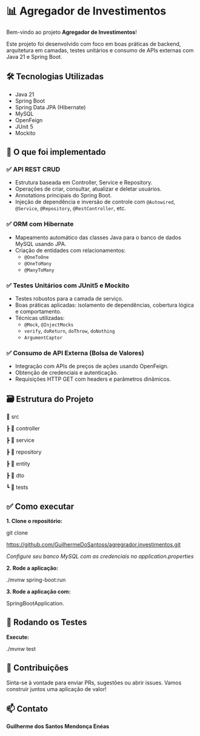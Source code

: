# 📊 Agregador de Investimentos

Bem-vindo ao projeto **Agregador de Investimentos**!

Este projeto foi desenvolvido com foco em boas práticas de backend, arquitetura em camadas, testes unitários e consumo de APIs externas com Java 21 e Spring Boot.

## 🛠️ Tecnologias Utilizadas

- Java 21
- Spring Boot
- Spring Data JPA (Hibernate)
- MySQL
- OpenFeign
- JUnit 5
- Mockito

## 📌 O que foi implementado

### ✅ API REST CRUD
- Estrutura baseada em Controller, Service e Repository.
- Operações de criar, consultar, atualizar e deletar usuários.
- Annotations principais do Spring Boot.
- Injeção de dependência e inversão de controle com `@Autowired`, `@Service`, `@Repository`, `@RestController`, etc.

### ✅ ORM com Hibernate
- Mapeamento automático das classes Java para o banco de dados MySQL usando JPA.
- Criação de entidades com relacionamentos:
  - `@OneToOne`
  - `@OneToMany`
  - `@ManyToMany`

### ✅ Testes Unitários com JUnit5 e Mockito
- Testes robustos para a camada de serviço.
- Boas práticas aplicadas: isolamento de dependências, cobertura lógica e comportamento.
- Técnicas utilizadas:
  - `@Mock`, `@InjectMocks`
  - `verify`, `doReturn`, `doThrow`, `doNothing`
  - `ArgumentCaptor`

### ✅ Consumo de API Externa (Bolsa de Valores)
- Integração com APIs de preços de ações usando OpenFeign.
- Obtenção de credenciais e autenticação.
- Requisições HTTP GET com headers e parâmetros dinâmicos.

## 🗃️ Estrutura do Projeto

📁 src

┣ 📂 controller

┣ 📂 service

┣ 📂 repository

┣ 📂 entity

┣ 📂 dto

┗ 📂 tests

## ✅ Como executar

**1. Clone o repositório:**
   
   git clone
   
   https://github.com/GuilhermeDoSantoss/agregrador.investimentos.git

*Configure seu banco MySQL com as credenciais no application.properties*

**2. Rode a aplicação:** 

./mvnw spring-boot:run


**3. Rode a aplicação com:**

SpringBootApplication.

## 🧪 Rodando os Testes

**Execute:**

./mvnw test

## 🤝 Contribuições

Sinta-se à vontade para enviar PRs, sugestões ou abrir issues. Vamos construir juntos uma aplicação de valor!

## 📫 Contato
**Guilherme dos Santos Mendonça Enéas**

